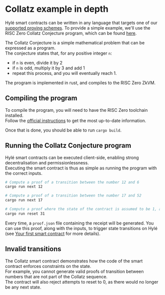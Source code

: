 # Collatz example in depth

Hylé smart contracts can be written in any language that targets one of our [supported proving schemes](../about/supported-proving-schemes.md).
To provide a simple example, we'll use the RISC Zero Collatz Conjecture program, which can be found [here](https://github.com/Hyle-org/collatz-conjecture).

The Collatz Conjecture is a simple mathematical problem that can be expressed as a program.  
The conjecture states that, for any positive integer `n`:

- if `n` is even, divide it by 2
- if `n` is odd, multiply it by 3 and add 1
- repeat this process, and you will eventually reach 1.

The program is implemented in rust, and compiles to the RISC Zero ZkVM.

## Compiling the program

To compile the program, you will need to have the RISC Zero toolchain installed.  
Follow the [official instructions](https://dev.risczero.com/api/zkvm/install) to get the most up-to-date information.

Once that is done, you should be able to run `cargo build`.

## Running the Collatz Conjecture program

Hylé smart contracts can be executed client-side, enabling strong decentralisation and permissionlessness.  
Executing the smart contract is thus as simple as running the program with the correct inputs.

```sh
# Compute a proof of a transition between the number 12 and 6
cargo run next 12

# Compute a proof of a transition between the number 17 and 52
cargo run next 17

# Compute a proof where the state of the contract is assumed to be 1, and the state should be reset to 31
cargo run reset 31
```

Every time, a `proof.json` file containing the receipt will be generated. You can use this proof, along with the inputs, to trigger state transitions on Hylé (see [Your first smart contract](your-first-smart-contract.md) for more details).

## Invalid transitions

The Collatz smart contract demonstrates how the code of the smart contract enforces constraints on the state.  
For example, you cannot generate valid proofs of transition between numbers that are not part of the Collatz sequence.  
The contract will also reject attempts to reset to 0, as there would no longer be any next state.
